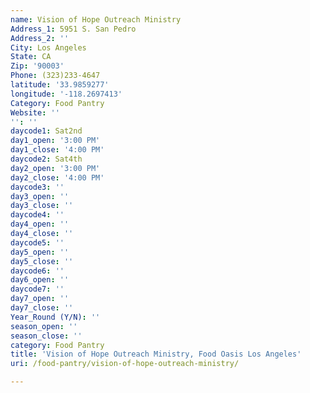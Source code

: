 ```yaml
---
name: Vision of Hope Outreach Ministry
Address_1: 5951 S. San Pedro
Address_2: ''
City: Los Angeles
State: CA
Zip: '90003'
Phone: (323)233-4647
latitude: '33.9859277'
longitude: '-118.2697413'
Category: Food Pantry
Website: ''
'': ''
daycode1: Sat2nd
day1_open: '3:00 PM'
day1_close: '4:00 PM'
daycode2: Sat4th
day2_open: '3:00 PM'
day2_close: '4:00 PM'
daycode3: ''
day3_open: ''
day3_close: ''
daycode4: ''
day4_open: ''
day4_close: ''
daycode5: ''
day5_open: ''
day5_close: ''
daycode6: ''
day6_open: ''
daycode7: ''
day7_open: ''
day7_close: ''
Year_Round (Y/N): ''
season_open: ''
season_close: ''
category: Food Pantry
title: 'Vision of Hope Outreach Ministry, Food Oasis Los Angeles'
uri: /food-pantry/vision-of-hope-outreach-ministry/

---
```

